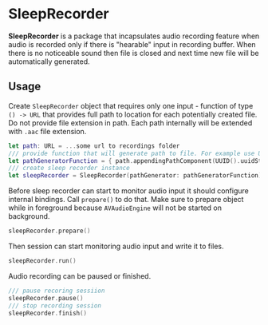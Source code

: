 # SleepRecorder

**SleepRecorder** is a package that incapsulates audio recording feature when audio is recorded only if there is "hearable" input in recording buffer. When there is no noticeable sound then file is closed and next time new file will be automatically generated. 

## Usage

Create `SleepRecorder` object that requires only one input - function of type `() -> URL` that provides full path to location for each potentially created file. Do not provide file extension in path. Each path internally will be extended with `.aac` file extension.

```swift
let path: URL = ...some url to recordings folder 
/// provide function that will generate path to file. For example use UUID string as a file name
let pathGeneratorFunction = { path.appendingPathComponent(UUID().uuidString) }
/// create sleep recorder instance
let sleepRecorder = SleepRecorder(pathGenerator: pathGeneratorFunction)
```
Before sleep recorder can start to monitor audio input it should configure internal bindings. Call `prepare()` to do that.
Make sure to prepare object while in foreground because `AVAudioEngine` will not be started on background.
```swift
sleepRecorder.prepare()
```
Then session can start monitoring audio input and write it to files.
```swift
sleepRecorder.run()
```
Audio recording can be paused or finished.
```swift
/// pause recoring sessiion
sleepRecorder.pause()
/// stop recording session
sleepRecorder.finish()
```





